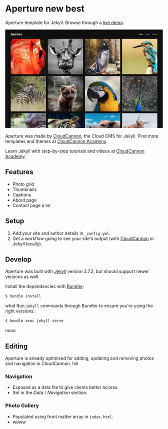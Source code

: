 # Aperture new best

Aperture template for Jekyll. Browse through a [live demo](https://cosmic-hippopotamus.cloudvent.net/).

![Aperture template screenshot](images/_screenshot.png)

Aperture was made by [CloudCannon](http://cloudcannon.com/), the Cloud CMS for Jekyll.
Find more templates and themes at [CloudCannon Academy](https://learn.cloudcannon.com/jekyll-templates/).

Learn Jekyll with step-by-step tutorials and videos at [CloudCannon Academy](https://learn.cloudcannon.com/).

## Features

* Photo grid
* Thumbnails
* Captions
* About page
* Contact page
a lot

## Setup

1. Add your site and author details in `_config.yml`.
2. Get a workflow going to see your site's output (with [CloudCannon](https://app.cloudcannon.com/) or Jekyll locally).

## Develop

Aperture was built with [Jekyll](http://jekyllrb.com/) version 3.7.2, but should support newer versions as well.

Install the dependencies with [Bundler](http://bundler.io/):

~~~bash
$ bundle install
~~~
what
Run `jekyll` commands through Bundler to ensure you're using the right versions:

~~~bash
$ bundle exec jekyll serve
~~~
nooo
## Editing

Aperture is already optimised for adding, updating and removing photos and navigation in CloudCannon.
hiii
### Navigation

* Exposed as a data file to give clients better access.
* Set in the *Data* / *Navigation* section.

### Photo Gallery

* Populated using front matter array in `index.html`.
* woww
